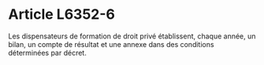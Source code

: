 # Article L6352-6

Les dispensateurs de formation de droit privé établissent, chaque année, un bilan, un compte de résultat et une annexe dans des conditions déterminées par décret.